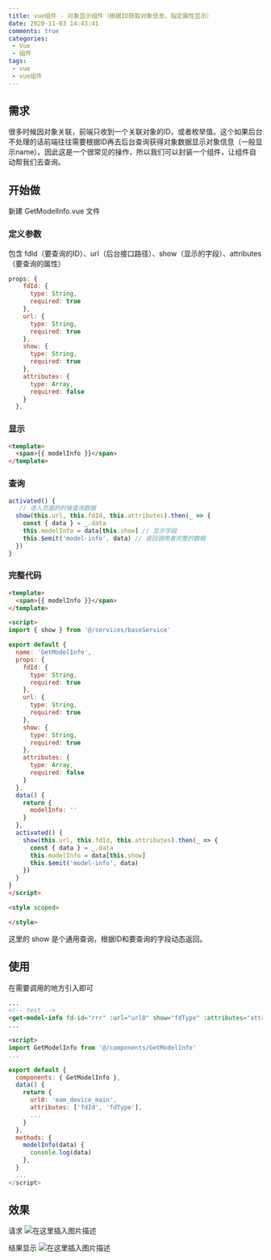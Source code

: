 ```yaml
---
title: vue组件 - 对象显示组件（根据ID获取对象信息，指定属性显示）
date: 2020-11-03 14:43:41
comments: true
categories:
 - Vue
 - 组件
tags: 
 - vue
 - vue组件
---
```

## 需求
很多时候因对象关联，前端只收到一个关联对象的ID，或者枚举值。这个如果后台不处理的话前端往往需要根据ID再去后台查询获得对象数据显示对象信息（一般显示name）。因此这是一个很常见的操作，所以我们可以封装一个组件，让组件自动帮我们去查询。

## 开始做
新建 GetModelInfo.vue 文件

### 定义参数
包含 fdId（要查询的ID）、url（后台接口路径）、show（显示的字段）、attributes（要查询的属性）
```js
props: {
    fdId: {
      type: String,
      required: true
    },
    url: {
      type: String,
      required: true
    },
    show: {
      type: String,
      required: true
    },
    attributes: {
      type: Array,
      required: false
    }
  },
```
### 显示

```html
<template>
  <span>{{ modelInfo }}</span>
</template>
```
### 查询

```javascript
activated() {
   // 进入页面的时候查询数据
  show(this.url, this.fdId, this.attributes).then(_ => {
    const { data } = _.data
    this.modelInfo = data[this.show] // 显示字段
    this.$emit('model-info', data) // 返回调用者完整的数据
  })
}
```

### 完整代码

```html
<template>
  <span>{{ modelInfo }}</span>
</template>

<script>
import { show } from '@/services/baseService'

export default {
  name: 'GetModelInfo',
  props: {
    fdId: {
      type: String,
      required: true
    },
    url: {
      type: String,
      required: true
    },
    show: {
      type: String,
      required: true
    },
    attributes: {
      type: Array,
      required: false
    }
  },
  data() {
    return {
      modelInfo: ''
    }
  },
  activated() {
    show(this.url, this.fdId, this.attributes).then(_ => {
      const { data } = _.data
      this.modelInfo = data[this.show]
      this.$emit('model-info', data)
    })
  }
}
</script>

<style scoped>

</style>

```

这里的 show  是个通用查询，根据ID和要查询的字段动态返回。

## 使用
在需要调用的地方引入即可

```html
...
<!-- test -->
<get-model-info fd-id="rrr" :url="url0" show="fdType" :attributes="attributes" @model-info="modelInfo" />
...

<script>
import GetModelInfo from '@/components/GetModelInfo'
...

export default {
  components: { GetModelInfo },
  data() {
    return {
      url0: 'eam_device_main',
      attributes: ['fdId', 'fdType'],
      ...
    }
  },
  methods: {
  	modelInfo(data) {
      console.log(data)
    },
  }
  ...
</script>
```

## 效果
请求
![在这里插入图片描述](https://img-blog.csdnimg.cn/20201103144024552.png?x-oss-process=image/watermark,type_ZmFuZ3poZW5naGVpdGk,shadow_10,text_aHR0cHM6Ly9ibG9nLmNzZG4ubmV0L0dNaW5nWmhvdQ==,size_16,color_FFFFFF,t_70#pic_center)

结果显示
![在这里插入图片描述](https://img-blog.csdnimg.cn/20201103143731773.png?x-oss-process=image/watermark,type_ZmFuZ3poZW5naGVpdGk,shadow_10,text_aHR0cHM6Ly9ibG9nLmNzZG4ubmV0L0dNaW5nWmhvdQ==,size_16,color_FFFFFF,t_70#pic_center)

